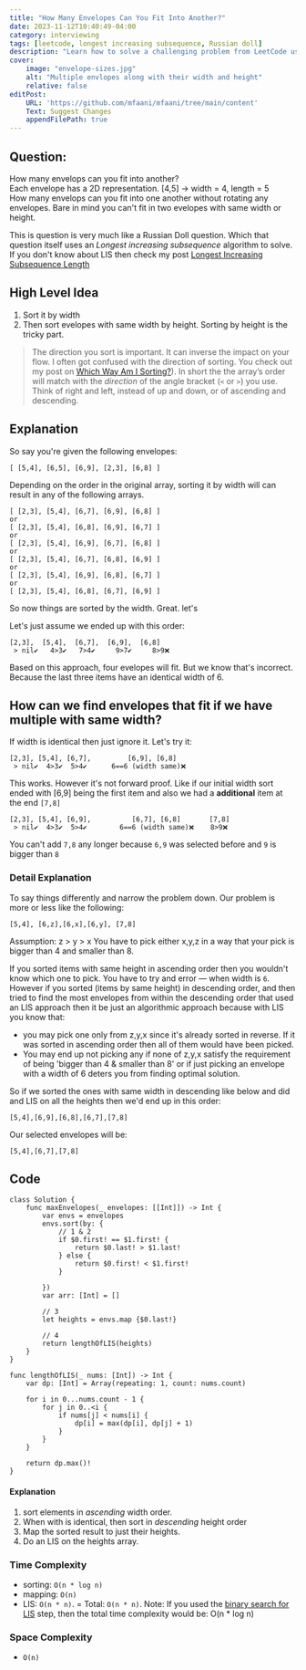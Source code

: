 ```yaml
---
title: "How Many Envelopes Can You Fit Into Another?"
date: 2023-11-12T10:40:49-04:00
category: interviewing
tags: [leetcode, longest increasing subsequence, Russian doll]
description: "Learn how to solve a challenging problem from LeetCode using dynamic programming and binary search. Find the longest increasing sequence of envelopes that can be nested inside each other."
cover:
    image: "envelope-sizes.jpg"
    alt: "Multiple envlopes along with their width and height"
    relative: false
editPost:
    URL: 'https://github.com/mfaani/mfaani/tree/main/content'
    Text: Suggest Changes
    appendFilePath: true
---
```


## Question: 
How many envelops can you fit into another?  
Each envelope has a 2D representation. [4,5] -> width = 4, length = 5  
How many envelops can you fit into one another without rotating any envelopes. Bare in mind you can't fit in two evelopes with same width or height.

This is question is very much like a Russian Doll question. Which that question itself uses an *Longest increasing subsequence* algorithm to solve. If you don't know about LIS then check my post [Longest Increasing Subsequence Length](https://mfaani.com/posts/interviewing/dynamic-programming/longest-increasing-subsequence-length/)

## High Level Idea

1. Sort it by width
2. Then sort evelopes with same width by height. Sorting by height is the tricky part.

> The direction you sort is important. It can inverse the impact on your flow. I often got confused with the direction of sorting. You check out my post on [Which Way Am I Sorting?](https://mfaani.com/posts/interviewing/arrays/which-way-am-i-sorting/)). In short the the array’s order will match with the *direction* of the angle bracket (`<` or `>`)  you use. Think of right and left, instead of up and down, or of ascending and descending.

## Explanation
So say you're given the following envelopes:

```
[ [5,4], [6,5], [6,9], [2,3], [6,8] ]
```

Depending on the order in the original array, sorting it by width will can result in any of the following arrays. 

```
[ [2,3], [5,4], [6,7], [6,9], [6,8] ]
or
[ [2,3], [5,4], [6,8], [6,9], [6,7] ]
or 
[ [2,3], [5,4], [6,9], [6,7], [6,8] ]
or
[ [2,3], [5,4], [6,7], [6,8], [6,9] ]
or
[ [2,3], [5,4], [6,9], [6,8], [6,7] ]
or
[ [2,3], [5,4], [6,8], [6,7], [6,9] ]

```

So now things are sorted by the width. Great. let's 

Let's just assume we ended up with this order:
```
[2,3],  [5,4],  [6,7],  [6,9],  [6,8]
 > nil✔️   4>3✔️   7>4✔️     9>7✔️     8>9❌
```

Based on this approach, four evelopes will fit. But we know that's incorrect. Because the last three items have an identical width of 6.

## How can we find envelopes that fit if we have multiple with same width?

If width is identical then just ignore it. Let's try it: 

```
[2,3], [5,4], [6,7],         [6,9], [6,8]
 > nil✔️  4>3✔️  5>4✔️      6==6 (width same)❌
```

This works. However it's not forward proof. Like if our initial width sort ended with [6,9] being the first item and also we had a **additional** item at the end `[7,8]`

```
[2,3], [5,4], [6,9],          [6,7], [6,8]       [7,8]
 > nil✔️  4>3✔️  5>4✔️        6==6 (width same)❌    8>9❌
```

You can't add `7,8` any longer because `6,9` was selected before and `9` is bigger than `8`

### Detail Explanation

To say things differently and narrow the problem down. Our problem is more or less like the following:

```
[5,4], [6,z],[6,x],[6,y], [7,8]
```
Assumption: z > y > x 
You have to pick either x,y,z in a way that your pick is bigger than 4 and smaller than 8. 

If you sorted items with same height in ascending order then you wouldn't know which one to pick. You have to try and error — when width is `6`.
However if you sorted (items by same height) in descending order, and then tried to find the most envelopes from within the descending order that used an LIS approach then it be just an algorithmic approach because with LIS you know that:
- you may pick one only from z,y,x since it's already sorted in reverse. If it was sorted in ascending order then all of them would have been picked.
- You may end up not picking any if none of z,y,x satisfy the requirement of being 'bigger than 4 & smaller than 8' or if just picking an envelope with a width of 6 deters you from finding optimal solution. 

So if we sorted the ones with same width in descending like below and did and LIS on all the heights then we'd end up in this order: 

```
[5,4],[6,9],[6,8],[6,7],[7,8]
```

Our selected envelopes will be: 

```
[5,4],[6,7],[7,8]
```

## Code

```
class Solution {
    func maxEnvelopes(_ envelopes: [[Int]]) -> Int {
        var envs = envelopes
        envs.sort(by: {
            // 1 & 2
            if $0.first! == $1.first! {
                return $0.last! > $1.last!
            } else {
                return $0.first! < $1.first!
            }

        })
        var arr: [Int] = []
        
        // 3
        let heights = envs.map {$0.last!}
        
        // 4
        return lengthOfLIS(heights)
    }
}

func lengthOfLIS(_ nums: [Int]) -> Int {
    var dp: [Int] = Array(repeating: 1, count: nums.count)
    
    for i in 0...nums.count - 1 {
        for j in 0..<i {
            if nums[j] < nums[i] {
                dp[i] = max(dp[i], dp[j] + 1)
            }
        }
    }
    
    return dp.max()!
}
```

#### Explanation
1. sort elements in _ascending_ width order. 
2. When with is identical, then sort in _descending_ height order
3. Map the sorted result to just their heights. 
4. Do an LIS on the heights array. 

### Time Complexity
- sorting: `O(n * log n)`
- mapping: `O(n)`
- LIS: `O(n * n)`. 
= Total: `O(n * n)`. Note: If you used the [binary search for LIS](https://mfaani.com/posts/interviewing/dynamic-programming/longest-increasing-subsequence-length/#code-1) step, then the total time complexity would be: O(n * log n)


### Space Complexity 
- `O(n)`





